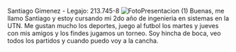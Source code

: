 Santiago Gimenez - Legajo: 213.745-8
![FotoPresentacion (1)](https://github.com/pdepjm/2024-tp0-presentacion-SantiagoGimenez01/assets/101836188/4024306e-2cf0-4513-985b-71590eca084b)
Buenas, me llamo Santiago y estoy cursando mi 2do año de ingenieria en sistemas en la UTN. Me gustan mucho los deportes, juego al futbol los martes y jueves con mis amigos y los findes jugamos un torneo. Soy hincha de boca, veo todos los partidos y cuando puedo voy a la cancha.  
